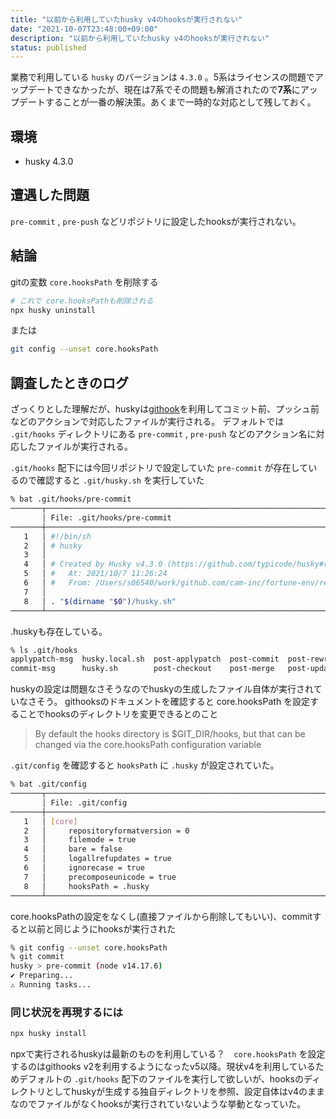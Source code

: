 ```yaml
---
title: "以前から利用していたhusky v4のhooksが実行されない"
date: "2021-10-07T23:48:00+09:00"
description: "以前から利用していたhusky v4のhooksが実行されない"
status: published
---
```


業務で利用している `husky` のバージョンは `4.3.0` 。5系はライセンスの問題でアップデートできなかったが、現在は7系でその問題も解消されたので**7系**にアップデートすることが一番の解決策。あくまで一時的な対応として残しておく。

## 環境

- husky 4.3.0

## 遭遇した問題

`pre-commit` , `pre-push` などリポジトリに設定したhooksが実行されない。

## 結論

gitの変数 `core.hooksPath` を削除する

```sh
# これで core.hooksPathも削除される
npx husky uninstall
```

または

```sh
git config --unset core.hooksPath
```

## 調査したときのログ

ざっくりとした理解だが、huskyは[githook](https://git-scm.com/docs/githooks)を利用してコミット前、プッシュ前などのアクションで対応したファイルが実行される。
デフォルトでは `.git/hooks` ディレクトリにある `pre-commit` , `pre-push` などのアクション名に対応したファイルが実行される。  

`.git/hooks` 配下には今回リポジトリで設定していた `pre-commit` が存在しているので確認すると `.git/husky.sh` を実行していた

```sh
% bat .git/hooks/pre-commit
───────┬───────────────────────────────────────────────────────────────────────────────────────────────────────────────────────────────────────────────────────────────────────────────────────────────────────────────────────────────────────────────────────
       │ File: .git/hooks/pre-commit
───────┼───────────────────────────────────────────────────────────────────────────────────────────────────────────────────────────────────────────────────────────────────────────────────────────────────────────────────────────────────────────────────────
   1   │ #!/bin/sh
   2   │ # husky
   3   │
   4   │ # Created by Husky v4.3.0 (https://github.com/typicode/husky#readme)
   5   │ #   At: 2021/10/7 11:26:24
   6   │ #   From: /Users/s06540/work/github.com/cam-inc/fortune-env/repos/logic/node_modules/husky (https://github.com/typicode/husky#readme)
   7   │
   8   │ . "$(dirname "$0")/husky.sh"
───────┴───────────────────────────────────────────────────────────────────────────────────────────────────────────────────────────────────────────────────────────────────────────────────────────────────────────────────────────────────────────────────────
```

.huskyも存在している。

```sh
% ls .git/hooks
applypatch-msg  husky.local.sh  post-applypatch  post-commit  post-rewrite  pre-applypatch  pre-commit        pre-push    prepare-commit-msg  sendemail-validate
commit-msg      husky.sh        post-checkout    post-merge   post-update   pre-auto-gc     pre-merge-commit  pre-rebase  push-to-checkout
```

huskyの設定は問題なさそうなのでhuskyの生成したファイル自体が実行されていなさそう。
githooksのドキュメントを確認すると core.hooksPath を設定することでhooksのディレクトリを変更できるとのこと

>By default the hooks directory is $GIT_DIR/hooks, but that can be changed via the core.hooksPath configuration variable

`.git/config` を確認すると `hooksPath` に `.husky` が設定されていた。

```sh
% bat .git/config
───────┬───────────────────────────────────────────────────────────────────────────────────────────────────────────────────────────────────────────────────────────────────────────────────────────────────────────────────────────────────────────────────────
       │ File: .git/config
───────┼───────────────────────────────────────────────────────────────────────────────────────────────────────────────────────────────────────────────────────────────────────────────────────────────────────────────────────────────────────────────────────
   1   │ [core]
   2   │     repositoryformatversion = 0
   3   │     filemode = true
   4   │     bare = false
   5   │     logallrefupdates = true
   6   │     ignorecase = true
   7   │     precomposeunicode = true
   8   │     hooksPath = .husky
───────┴───────────────────────────────────────────────────────────────────────────────────────────────────────────────────────────────────────────────────────────────────────────────────────────────────────────────────────────────────────────────────────
```

core.hooksPathの設定をなくし(直接ファイルから削除してもいい)、commitすると以前と同じようにhooksが実行された

```sh
% git config --unset core.hooksPath
% git commit
husky > pre-commit (node v14.17.6)
✔ Preparing...
⚠ Running tasks...
```

### 同じ状況を再現するには

```sh
npx husky install
```

npxで実行されるhuskyは最新のものを利用している？　`core.hooksPath` を設定するのはgithooks v2を利用するようになったv5以降。現状v4を利用しているためデフォルトの `.git/hooks` 配下のファイルを実行して欲しいが、hooksのディレクトリとしてhuskyが生成する独自ディレクトリを参照、設定自体はv4のままなのでファイルがなくhooksが実行されていないような挙動となっていた。
